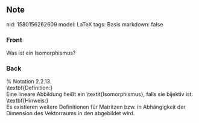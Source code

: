 ## Note
nid: 1580156262609
model: LaTeX
tags: Basis
markdown: false

### Front
Was ist ein Isomorphismus?

### Back
<div>% Notation 2.2.13.</div><div>
</div><div>\textbf{Definition:}</div><div>
</div>Eine lineare Abbildung heißt ein \textit{Isomorphismus}, falls sie bijektiv ist.<div>
</div><div>\textbf{Hinweis:}</div><div>
</div><div>Es existieren weitere Definitionen für Matritzen bzw. in Abhängigkeit der Dimension des Vektorraums in den abgebildet wird. </div>
